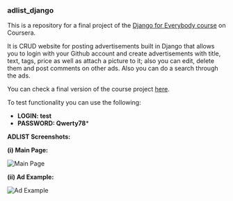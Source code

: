 ### adlist_django

This is a repository for a final project of the [Django for Everybody course](https://www.coursera.org/specializations/django?) on Coursera.

It is CRUD website for posting advertisements built in Django that allows you to login with your Github account and create advertisements with title, text, tags, price as well as attach a picture to it; also you can edit, delete them and post comments on other ads. Also you can do a search through the ads. 

You can check a final version of the course project [here](https://konstantink1.pythonanywhere.com/).

To test functionality you can use the following:
- **LOGIN: test**
- **PASSWORD: Qwerty78***

**ADLIST Screenshots:**

**(i) Main Page:**

![Main Page](https://i.imgur.com/BE96hNR.jpg)

**(ii) Ad Example:**

![Ad Example](https://i.imgur.com/6ja2rga.jpg)
